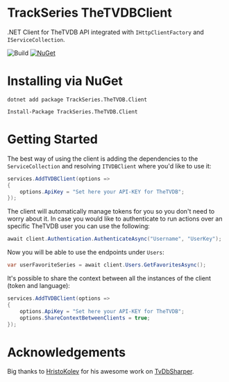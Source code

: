 TrackSeries TheTVDBClient
===================

.NET Client for TheTVDB API integrated with `IHttpClientFactory` and `IServiceCollection`.

![Build](https://github.com/TrackSeries/TrackSeries.TheTVDB.Client/workflows/Build/badge.svg) [![NuGet](https://img.shields.io/nuget/v/TrackSeries.TheTVDB.Client.svg?maxAge=2592000?style=flat)](https://www.nuget.org/packages/TrackSeries.TheTVDB.Client/)

# Installing via NuGet

```
dotnet add package TrackSeries.TheTVDB.Client
``` 

```
Install-Package TrackSeries.TheTVDB.Client
```

# Getting Started

The best way of using the client is adding the dependencies to the `ServiceCollection` and resolving `ITVDBClient` where you'd like to use it:

```C#
services.AddTVDBClient(options => 
{
    options.ApiKey = "Set here your API-KEY for TheTVDB";
});
```
The client will automatically manage tokens for you so you don't need to worry about it. In case you would like to authenticate to run actions over an specific TheTVDB user you can use the following:

```C#
await client.Authentication.AuthenticateAsync("Username", "UserKey");
```

Now you will be able to use the endpoints under `Users`:

```C#
var userFavoriteSeries = await client.Users.GetFavoritesAsync();
```
It's possible to share the context between all the instances of the client (token and language):

```C#
services.AddTVDBClient(options => 
{
    options.ApiKey = "Set here your API-KEY for TheTVDB";
    options.ShareContextBetweenClients = true;
});
```

# Acknowledgements

Big thanks to [HristoKolev](https://github.com/HristoKolev) for his awesome work on [TvDbSharper](https://github.com/HristoKolev/TvDbSharper).
